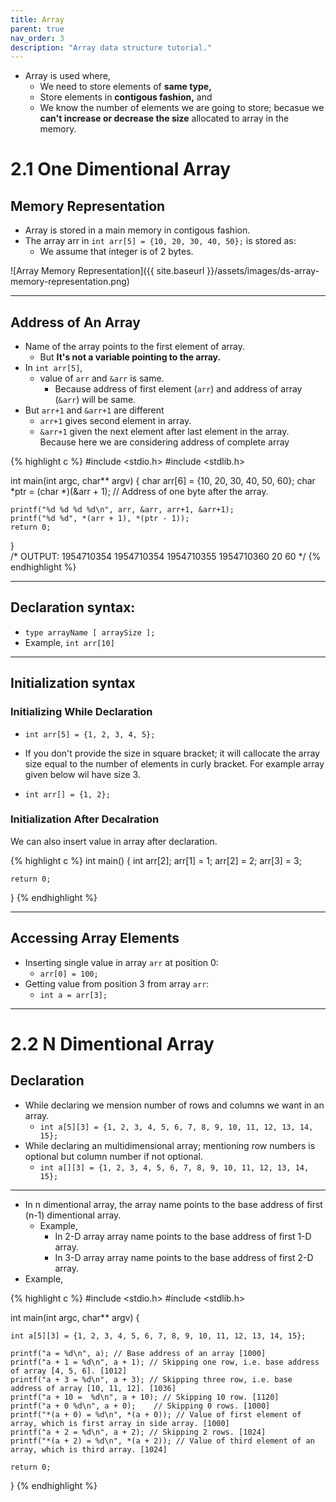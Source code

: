 ```yaml
---
title: Array
parent: true
nav_order: 3
description: "Array data structure tutorial."
---
```


- Array is used where,
    - We need to store elements of **same type,**
    - Store elements in **contigous fashion,** and
    - We know the number of elements we are going to store; becasue we **can't increase or decrease the size** allocated to array in the memory.

# 2.1 One Dimentional Array

## Memory Representation

- Array is stored in a main memory in contigous fashion.
- The array arr in `int arr[5] = {10, 20, 30, 40, 50};` is stored as:
    - We assume that integer is of 2 bytes.

![Array Memory Representation]({{ site.baseurl }}/assets/images/ds-array-memory-representation.png)

***

## Address of An Array

- Name of the array points to the first element of array.
    - But **It's not a variable pointing to the array.**
- In `int arr[5]`, 
	- value of `arr` and `&arr` is same.
		- Because address of first element (`arr`) and address of array (`&arr`) will be same.
- But `arr+1` and `&arr+1` are different
    - `arr+1` gives second element in array.
    - `&arr+1` given the next element after last element in the array. Because here we are considering address of complete array

{% highlight c %}
#include <stdio.h>
#include <stdlib.h>

int main(int argc, char** argv) {
    char arr[6] = {10, 20, 30, 40, 50, 60};
    char *ptr = (char *)(&arr + 1); // Address of one byte after the array.

    printf("%d %d %d %d\n", arr, &arr, arr+1, &arr+1);
    printf("%d %d", *(arr + 1), *(ptr - 1));
    return 0;
}			
/*
OUTPUT:
1954710354 1954710354 1954710355 1954710360
20 60
*/
{% endhighlight %}

***

## Declaration syntax:

- `type arrayName [ arraySize ];`
- Example, `int arr[10]`

***

## Initialization syntax

### Initializing While Declaration

- `int arr[5] = {1, 2, 3, 4, 5};`

- If you don't provide the size in square bracket; it will callocate the array size equal to the number of elements in curly bracket. For example array given below wil have size 3.

- `int arr[] = {1, 2};`

### Initialization After Decalration

We can also insert value in array after declaration.

{% highlight c %}
int main() {
    int arr[2];
    arr[1] = 1;
    arr[2] = 2;
    arr[3] = 3;

    return 0;
}
{% endhighlight %}

***

## Accessing Array Elements

- Inserting single value in array `arr` at position 0:
    - `arr[0] = 100;`
- Getting value from position 3 from array `arr`:
    - `int a = arr[3];`

***

# 2.2 N Dimentional Array

## Declaration

- While declaring we mension number of rows and columns we want in an array.
    - `int a[5][3] = {1, 2, 3, 4, 5, 6, 7, 8, 9, 10, 11, 12, 13, 14, 15};`
- While declaring an multidimensional array; mentioning row numbers is optional but column number if not optional.
    - `int a[][3] = {1, 2, 3, 4, 5, 6, 7, 8, 9, 10, 11, 12, 13, 14, 15};` 

***

- In n dimentional array, the array name points to the base address of first (n-1) dimentional array.
	- Example,
		- In 2-D array array name points to the base address of first 1-D array.
		- In 3-D array array name points to the base address of first 2-D array.
- Example,

{% highlight c %}
#include <stdio.h>
#include <stdlib.h>

int main(int argc, char** argv) {

    int a[5][3] = {1, 2, 3, 4, 5, 6, 7, 8, 9, 10, 11, 12, 13, 14, 15};

    printf("a = %d\n", a); // Base address of an array [1000]
    printf("a + 1 = %d\n", a + 1); // Skipping one row, i.e. base address of array [4, 5, 6]. [1012]
    printf("a + 3 = %d\n", a + 3); // Skipping three row, i.e. base address of array [10, 11, 12]. [1036]
    printf("a + 10 =  %d\n", a + 10); // Skipping 10 row. [1120]
    printf("a + 0 %d\n", a + 0);    // Skipping 0 rows. [1000]
    printf("*(a + 0) = %d\n", *(a + 0)); // Value of first element of array, which is first array in side array. [1000]
    printf("a + 2 = %d\n", a + 2); // Skipping 2 rows. [1024]
    printf("*(a + 2) = %d\n", *(a + 2)); // Value of third element of an array, which is third array. [1024]

    return 0;
}
{% endhighlight %}